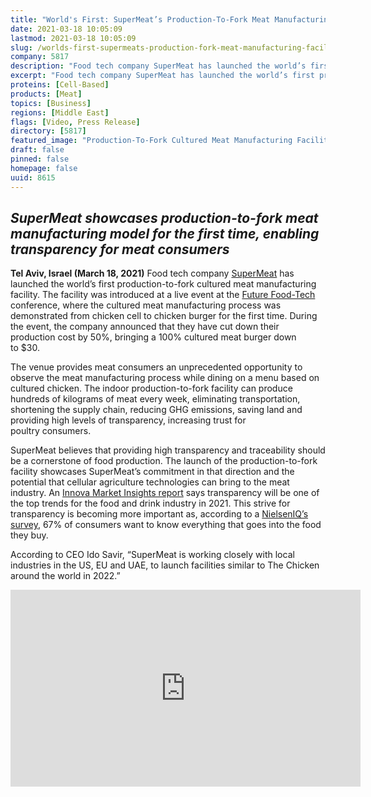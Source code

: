 ```yaml
---
title: "World's First: SuperMeat’s Production-To-Fork Meat Manufacturing Facility Puts Transparency on the Menu"
date: 2021-03-18 10:05:09
lastmod: 2021-03-18 10:05:09
slug: /worlds-first-supermeats-production-fork-meat-manufacturing-facility-puts-transparency-menu
company: 5817
description: "Food tech company SuperMeat has launched the world’s first production-to-fork cultured meat manufacturing facility. The facility was introduced at a live event at the Future Food-Tech conference, where the cultured meat manufacturing process was demonstrated from chicken cell to chicken burger for the first time. During the event, the company announced that they have cut down their production cost by 50%, bringing a 100% cultured meat burger down to $30."
excerpt: "Food tech company SuperMeat has launched the world’s first production-to-fork cultured meat manufacturing facility. The facility was introduced at a live event at the Future Food-Tech conference, where the cultured meat manufacturing process was demonstrated from chicken cell to chicken burger for the first time. During the event, the company announced that they have cut down their production cost by 50%, bringing a 100% cultured meat burger down to $30."
proteins: [Cell-Based]
products: [Meat]
topics: [Business]
regions: [Middle East]
flags: [Video, Press Release]
directory: [5817]
featured_image: "Production-To-Fork Cultured Meat Manufacturing Facility.jpg.jpg"
draft: false
pinned: false
homepage: false
uuid: 8615
---
```

<h2><strong><em>SuperMeat showcases production-to-fork meat manufacturing model for the first time, enabling transparency for meat consumers</em></strong></h2>

<p><strong>Tel Aviv, Israel (March 18, 2021)</strong> Food tech company <a href="https://supermeat.com/">SuperMeat</a> has launched the world’s first production-to-fork cultured meat manufacturing facility. The facility was introduced at a live event at the <a href="https://futurefoodtechsf.com/">Future Food-Tech</a> conference, where the cultured meat manufacturing process was demonstrated from chicken cell to chicken burger for the first time. During the event, the company announced that they have cut down their production cost by 50%, bringing a 100% cultured meat burger down to $30.</p>

<p>The venue provides meat consumers an unprecedented opportunity to observe the meat manufacturing process while dining on a menu based on cultured chicken. The indoor production-to-fork facility can produce hundreds of kilograms of meat every week, eliminating transportation, shortening the supply chain, reducing GHG emissions, saving land and providing high levels of transparency, increasing trust for poultry consumers.</p>

<p>SuperMeat believes that providing high transparency and traceability should be a cornerstone of food production. The launch of the production-to-fork facility showcases SuperMeat’s commitment in that direction and the potential that cellular agriculture technologies can bring to the meat industry. An <a href="https://www.specialityfoodmagazine.com/food-and-drink/brand-transparency-will-drive-sales#:~:text=According%20to%20research%20by%20Innova,about%20where%20foods%20come%20from.&text=As%20such%2C%20consumers%20want%20more,they%20purchase%20than%20ever%20before.%E2%80%9D">Innova Market Insights report</a> says transparency will be one of the top trends for the food and drink industry in 2021. This strive for transparency is becoming more important as, according to a <a href="https://nielseniq.com/global/en/insights/analysis/2018/its-clear-transparency-is-driving-fmcg-growth/">NielsenIQ’s survey</a>, 67% of consumers want to know everything that goes into the food they buy.</p>

<p>According to CEO Ido Savir, “SuperMeat is working closely with local industries in the US, EU and UAE, to launch facilities similar to The Chicken around the world in 2022.”</p>

<p class="remote-video__field-media-oembed-video"><iframe allow="accelerometer; autoplay; clipboard-write; encrypted-media; gyroscope; picture-in-picture" allowfullscreen="" class="media-oembed-content" frameborder="0" height="315" src="https://www.youtube.com/embed/ETbjmcM8GCA" width="560"></iframe></p>
